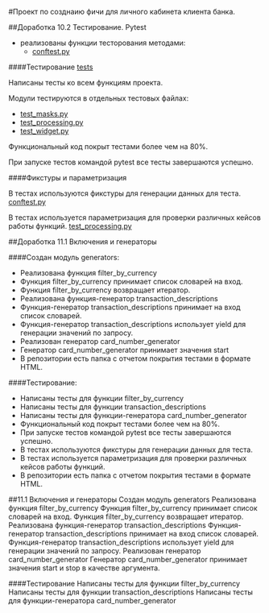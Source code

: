 #Проект по созднаию фичи для личного кабинета клиента банка. 

##Доработка 10.2 Тестирование. Pytest

+ реализованы функции тесторования методами: 
  - [conftest.py](tests%2Fconftest.py) 

####Тестирование [tests](tests)

Написаны тесты ко всем функциям проекта.

Модули тестируются в отдельных тестовых файлах:
  - [test_masks.py](tests%2Ftest_masks.py)
  - [test_processing.py](tests%2Ftest_processing.py)
  - [test_widget.py](tests%2Ftest_widget.py)
 
Функциональный код покрыт тестами более чем на 80%.

При запуске тестов командой pytest все тесты завершаются успешно.

####Фикстуры и параметризация

В тестах используются фикстуры для генерации данных для теста.
[conftest.py](tests%2Fconftest.py) 

В тестах используется параметризация для проверки различных кейсов работы функций.
[test_processing.py](tests%2Ftest_processing.py)


##Доработка 11.1 Включения и генераторы


####Cоздан модуль generators:
- Реализована функция filter_by_currency
- Функция filter_by_currency принимает список словарей на вход.
- Функция filter_by_currency возвращает итератор.
- Реализована функция-генератор transaction_descriptions
- Функция-генератор transaction_descriptions  принимает на вход список словарей.
- Функция-генератор transaction_descriptions  использует yield  для генерации значений 
по запросу.
- Реализован генератор card_number_generator
- Генератор card_number_generator принимает значения start
- В репозитории есть папка с отчетом покрытия тестами в формате HTML.

####Тестирование:
- Написаны тесты для функции filter_by_currency
- Написаны тесты для функции transaction_descriptions
- Написаны тесты для функции-генератора card_number_generator
- Функциональный код покрыт тестами более чем на 80%.
- При запуске тестов командой pytest
 все тесты завершаются успешно.
- В тестах используются фикстуры для генерации данных для теста.
- В тестах используется параметризация для проверки различных кейсов работы функций.
- В репозитории есть папка с отчетом покрытия тестами в формате HTML.

##11.1 Включения и генераторы
Cоздан модуль generators
Реализована функция filter_by_currency
Функция filter_by_currency принимает список словарей на вход.
Функция filter_by_currency  возвращает итератор.
Реализована функция-генератор transaction_descriptions
Функция-генератор transaction_descriptions  принимает на вход список словарей.
Функция-генератор transaction_descriptions  использует 
yield  для генерации значений по запросу.
Реализован генератор card_number_generator
Генератор card_number_generator принимает значения start и stop в качестве аргумента.

####Тестирование
Написаны тесты для функции filter_by_currency
Написаны тесты для функции transaction_descriptions
Написаны тесты для функции-генератора card_number_generator
